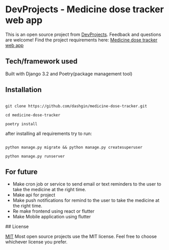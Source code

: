 # DevProjects - Medicine dose tracker web app

This is an open source project from [DevProjects](http://www.codementor.io/projects). Feedback and questions are
welcome!
Find the project requirements
here: [Medicine dose tracker web app ](https://www.codementor.io/projects/web/medicine-dose-tracker-b6evlas194)

## Tech/framework used

Built with Django 3.2 and Poetry(package management tool)

[comment]: <> (## Screenshots and demo)

[comment]: <> (Screenshots of your app and/or a link to your live demo)

## Installation

<pre><code>
git clone https://github.com/dashgin/medicine-dose-tracker.git
<br>cd medicine-dose-tracker
<br>poetry install
</code></pre>
after installing all requirements try to run:
<pre><code>
python manage.py migrate && python manage.py createsuperuser <br>
python manage.py runserver
</code></pre>

## For future
<ul>
<li>Make cron job or service to send email or text reminders to the user to take the medicine at the right time.</li>
<li>Make api for project</li>
<li>Make push notifications for remind to the user to take the medicine at the right time.</li>
<li>Re make frontend using react or flutter</li>
<li>Make Mobile application using flutter</li>
</ul>
## License

[MIT](https://choosealicense.com/licenses/mit/)
Most open source projects use the MIT license. Feel free to choose whichever license you prefer.

